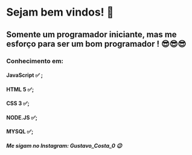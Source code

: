 # Sejam bem vindos! 🧐
## Somente um programador iniciante, mas me esforço para ser um bom programador ! 😎😎😎

### Conhecimento em:
#### JavaScript ✅ ;
#### HTML 5 ✅;
#### CSS 3 ✅;
#### NODE.JS ✅;
#### MYSQL ✅;

##### Me sigam no Instagram: Gustavo_Costa_0 😉
